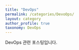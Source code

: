 ```yaml
---
title: "DevOps"
permalink: /categories/DevoOps/
layout: category
author_profile: true
taxonomy: DevOps
---
```


DevOps 관련 포스팅입니다.
